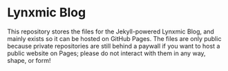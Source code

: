 # Lynxmic Blog

This repository stores the files for the Jekyll-powered Lynxmic Blog, and mainly exists so it can be hosted on GitHub Pages. The files are only public because private repositories are still behind a paywall if you want to host a public website on Pages; please do not interact with them in any way, shape, or form!
